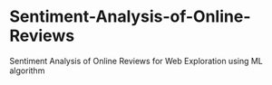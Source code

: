 # Sentiment-Analysis-of-Online-Reviews
Sentiment Analysis of Online Reviews for Web Exploration using ML algorithm
